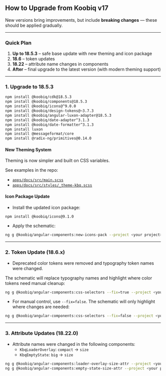 ## How to Upgrade from Koobiq v17

New versions bring improvements, but include **breaking changes** — these should be applied gradually.

---

### Quick Plan

1. **Up to 18.5.3** – safe base update with new theming and icon package
2. **18.6** – token updates
3. **18.22** – attribute name changes in components
4. **After** – final upgrade to the latest version (with modern theming support)

---

### 1. Upgrade to 18.5.3

```bash
npm install @koobiq/cdk@18.5.3
npm install @koobiq/components@18.5.3
npm install @koobiq/icons@^9.0.0
npm install @koobiq/design-tokens@~3.7.3
npm install @koobiq/angular-luxon-adapter@18.5.3
npm install @koobiq/date-adapter^3.1.3
npm install @koobiq/date-formatter^3.1.3
npm install luxon
npm install @messageformat/core
npm install @radix-ng/primitives@0.14.0
```

#### New Theming System

Theming is now simpler and built on CSS variables.

See examples in the repo:

- [`apps/docs/src/main.scss`](https://github.com/koobiq/angular-components/blob/main/apps/docs/src/main.scss)
- [`apps/docs/src/styles/_theme-kbq.scss`](https://github.com/koobiq/angular-components/blob/main/apps/docs/src/styles/_theme-kbq.scss)

#### Icon Package Update

- Install the updated icon package:

```bash
npm install @koobiq/icons@9.1.0
```

- Apply the schematic:

```bash
ng g @koobiq/angular-components:new-icons-pack --project <your project>
```

---

### 2. Token Update (18.6.x)

- Deprecated color tokens were removed and typography token names were changed.

The schematic will replace typography names and highlight where color tokens need manual cleanup:

```bash
ng g @koobiq/angular-components:css-selectors --fix=true --project <your project>
```

- For manual control, use `--fix=false`. The schematic will only highlight where changes are needed:

```bash
ng g @koobiq/angular-components:css-selectors --fix=false --project <your project>
```

---

### 3. Attribute Updates (18.22.0)

- Attribute names were changed in the following components:
    - `KbqLoaderOverlay`: `compact` → `size`
    - `KbqEmptyState`: `big` → `size`

```bash
ng g @koobiq/angular-components:loader-overlay-size-attr --project <your project>
ng g @koobiq/angular-components:empty-state-size-attr --project <your project>
```
